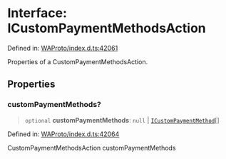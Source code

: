 # Interface: ICustomPaymentMethodsAction

Defined in: [WAProto/index.d.ts:42061](https://github.com/Fokusdotid/Baileys/blob/c2e37a764497a58082d1525ba2f083f341e3eefa/WAProto/index.d.ts#L42061)

Properties of a CustomPaymentMethodsAction.

## Properties

### customPaymentMethods?

> `optional` **customPaymentMethods**: `null` \| [`ICustomPaymentMethod`](ICustomPaymentMethod.md)[]

Defined in: [WAProto/index.d.ts:42064](https://github.com/Fokusdotid/Baileys/blob/c2e37a764497a58082d1525ba2f083f341e3eefa/WAProto/index.d.ts#L42064)

CustomPaymentMethodsAction customPaymentMethods
